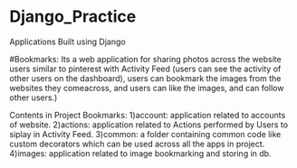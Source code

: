 # Django_Practice
Applications Built using Django

#Bookmarks: Its a web application for sharing photos across the website users similar to pinterest with Activity Feed (users can see the 
activity of other users on the dashboard), users can bookmark the images from the websites they comeacross, and users can like the images,
and can follow other users.)

Contents in Project Bookmarks:
1)account: application related to accounts of website.
2)actions: application related to Actions performed by Users to siplay in Activity Feed.
3)common: a folder containing common code like custom decorators which can be used across all the apps in project.
4)images: application related to image bookmarking and storing in db.





